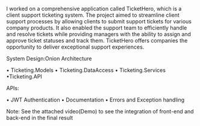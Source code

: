  I worked on a comprehensive application called TicketHero, which is a client support ticketing system.
The project aimed to streamline client support processes by allowing clients to submit support tickets for various company products.
It also enabled the support team to efficiently handle and resolve tickets while providing managers with the ability to assign and approve ticket statuses and track them.
TicketHero offers companies the opportunity to deliver exceptional support experiences.

System Design:Onion Architecture

• Ticketing.Models
• Ticketing.DataAccess 
• Ticketing.Services 
•Ticketing.API

APIs:

• JWT Authentication
• Documentation
• Errors and Exception handling

Note: See the attached video(Demo) to see the integration of front-end and back-end in the final result
